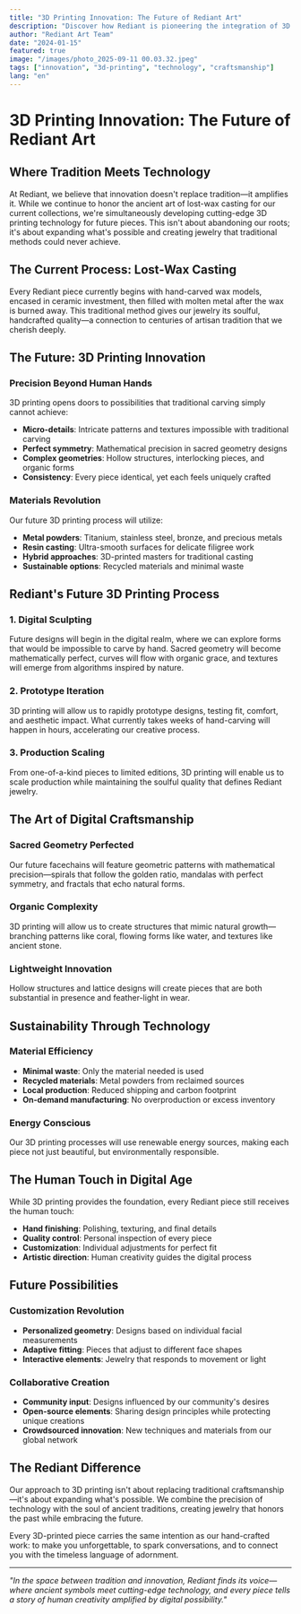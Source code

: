 ```yaml
---
title: "3D Printing Innovation: The Future of Rediant Art"
description: "Discover how Rediant is pioneering the integration of 3D printing technology with traditional jewelry craftsmanship, creating pieces that honor ancient traditions while embracing cutting-edge innovation."
author: "Rediant Art Team"
date: "2024-01-15"
featured: true
image: "/images/photo_2025-09-11 00.03.32.jpeg"
tags: ["innovation", "3d-printing", "technology", "craftsmanship"]
lang: "en"
---
```


# 3D Printing Innovation: The Future of Rediant Art

## Where Tradition Meets Technology

At Rediant, we believe that innovation doesn't replace tradition—it amplifies it. While we continue to honor the ancient art of lost-wax casting for our current collections, we're simultaneously developing cutting-edge 3D printing technology for future pieces. This isn't about abandoning our roots; it's about expanding what's possible and creating jewelry that traditional methods could never achieve.

## The Current Process: Lost-Wax Casting

Every Rediant piece currently begins with hand-carved wax models, encased in ceramic investment, then filled with molten metal after the wax is burned away. This traditional method gives our jewelry its soulful, handcrafted quality—a connection to centuries of artisan tradition that we cherish deeply.

## The Future: 3D Printing Innovation

### Precision Beyond Human Hands

3D printing opens doors to possibilities that traditional carving simply cannot achieve:

- **Micro-details**: Intricate patterns and textures impossible with traditional carving
- **Perfect symmetry**: Mathematical precision in sacred geometry designs  
- **Complex geometries**: Hollow structures, interlocking pieces, and organic forms
- **Consistency**: Every piece identical, yet each feels uniquely crafted

### Materials Revolution

Our future 3D printing process will utilize:

- **Metal powders**: Titanium, stainless steel, bronze, and precious metals
- **Resin casting**: Ultra-smooth surfaces for delicate filigree work
- **Hybrid approaches**: 3D-printed masters for traditional casting
- **Sustainable options**: Recycled materials and minimal waste

## Rediant's Future 3D Printing Process

### 1. Digital Sculpting
Future designs will begin in the digital realm, where we can explore forms that would be impossible to carve by hand. Sacred geometry will become mathematically perfect, curves will flow with organic grace, and textures will emerge from algorithms inspired by nature.

### 2. Prototype Iteration
3D printing will allow us to rapidly prototype designs, testing fit, comfort, and aesthetic impact. What currently takes weeks of hand-carving will happen in hours, accelerating our creative process.

### 3. Production Scaling
From one-of-a-kind pieces to limited editions, 3D printing will enable us to scale production while maintaining the soulful quality that defines Rediant jewelry.

## The Art of Digital Craftsmanship

### Sacred Geometry Perfected
Our future facechains will feature geometric patterns with mathematical precision—spirals that follow the golden ratio, mandalas with perfect symmetry, and fractals that echo natural forms.

### Organic Complexity
3D printing will allow us to create structures that mimic natural growth—branching patterns like coral, flowing forms like water, and textures like ancient stone.

### Lightweight Innovation
Hollow structures and lattice designs will create pieces that are both substantial in presence and feather-light in wear.

## Sustainability Through Technology

### Material Efficiency
- **Minimal waste**: Only the material needed is used
- **Recycled materials**: Metal powders from reclaimed sources
- **Local production**: Reduced shipping and carbon footprint
- **On-demand manufacturing**: No overproduction or excess inventory

### Energy Conscious
Our 3D printing processes will use renewable energy sources, making each piece not just beautiful, but environmentally responsible.

## The Human Touch in Digital Age

While 3D printing provides the foundation, every Rediant piece still receives the human touch:

- **Hand finishing**: Polishing, texturing, and final details
- **Quality control**: Personal inspection of every piece
- **Customization**: Individual adjustments for perfect fit
- **Artistic direction**: Human creativity guides the digital process

## Future Possibilities

### Customization Revolution
- **Personalized geometry**: Designs based on individual facial measurements
- **Adaptive fitting**: Pieces that adjust to different face shapes
- **Interactive elements**: Jewelry that responds to movement or light

### Collaborative Creation
- **Community input**: Designs influenced by our community's desires
- **Open-source elements**: Sharing design principles while protecting unique creations
- **Crowdsourced innovation**: New techniques and materials from our global network

## The Rediant Difference

Our approach to 3D printing isn't about replacing traditional craftsmanship—it's about expanding what's possible. We combine the precision of technology with the soul of ancient traditions, creating jewelry that honors the past while embracing the future.

Every 3D-printed piece carries the same intention as our hand-crafted work: to make you unforgettable, to spark conversations, and to connect you with the timeless language of adornment.

---

*"In the space between tradition and innovation, Rediant finds its voice—where ancient symbols meet cutting-edge technology, and every piece tells a story of human creativity amplified by digital possibility."*
